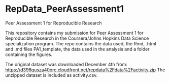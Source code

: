 RepData_PeerAssessment1
=======================

Peer Assessment 1 for Reproducible Research

This repository contains my submission for Peer Assessment 1 for Reproducible Research in the Coursera/Johns Hopkins Data Science
specialization program.  The repo contains the data used, the Rmd, .html and .md files PA1_template, the data used in the analysis
and a folder containing the figures.

The original dataset was downloaded December 4th from: https://d396qusza40orc.cloudfront.net/repdata%2Fdata%2Factivity.zip
The unzipped dataset is included as activity.csv.
